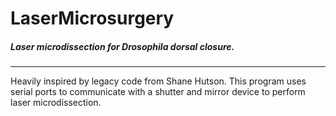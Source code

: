 # LaserMicrosurgery
##### Laser microdissection for Drosophila dorsal closure.
___
Heavily inspired by legacy code from Shane Hutson. This program uses serial ports to communicate with a shutter and mirror device to perform laser microdissection. 
